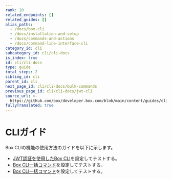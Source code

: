 ```yaml
---
rank: 10
related_endpoints: []
related_guides: []
alias_paths:
  - /docs/box-cli
  - /docs/installation-and-setup
  - /docs/commands-and-actions
  - /docs/command-line-interface-cli
category_id: cli
subcategory_id: cli/cli-docs
is_index: true
id: cli/cli-docs
type: guide
total_steps: 2
sibling_id: cli
parent_id: cli
next_page_id: cli/cli-docs/bulk-commands
previous_page_id: cli/cli-docs/jwt-cli
source_url: >-
  https://github.com/box/developer.box.com/blob/main/content/guides/cli/cli-docs/index.md
fullyTranslated: true
---
```

# CLIガイド

Box CLIの機能の使用方法のガイドを以下に示します。

* [JWT認証を使用したBox CLI][1]を設定してテストする。
* [Box CLI一括コマンド][2]を設定してテストする。
* [Box CLI一括コマンド][2]を設定してテストする。

[1]: g://cli/cli-docs/jwt-cli

[2]: g://cli/cli-docs/bulk-commands

[2]: g://cli/cli-docs/bulk-commands
